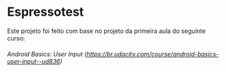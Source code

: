 # Espressotest

Este projeto foi feito com base no projeto da primeira aula do seguinte curso: 
###### Android Basics: User Input (https://br.udacity.com/course/android-basics-user-input--ud836)
